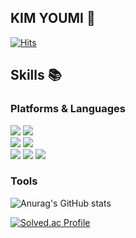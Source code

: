## KIM YOUMI 👋
[![Hits](https://hits.seeyoufarm.com/api/count/incr/badge.svg?url=https%3A%2F%2Fgithub.com%2FYoumi-Kim&count_bg=%23F5F299&title_bg=%23D1EFBA&icon=&icon_color=%23E7E7E7&title=hits&edge_flat=false)](https://hits.seeyoufarm.com)

## Skills 📚
### Platforms & Languages
<div>
<img src="https://img.shields.io/badge/Flutter-02569B?style=for-the-badge&logo=Flutter&logoColor=white">
<img src="https://img.shields.io/badge/Swift-F05138?style=for-the-badge&logo=Swift&logoColor=white"><br>
<img src="https://img.shields.io/badge/Java-007396?style=for-the-badge&logo=OpenJDK&logoColor=white">
<img src="https://img.shields.io/badge/Python-3776AB?style=for-the-badge&logo=Python&logoColor=white"><br>
<img src="https://img.shields.io/badge/HTML5-E34F26?style=for-the-badge&logo=HTML5&logoColor=white">
<img src="https://img.shields.io/badge/CSS3-1572B6?style=for-the-badge&logo=CSS3&logoColor=white">
<img src="https://img.shields.io/badge/JavaScript-F7DF1E?style=for-the-badge&logo=JavaScript&logoColor=white">
</div>

### Tools

![Anurag's GitHub stats](https://github-readme-stats.vercel.app/api?username=Youmi-Kim&theme=gruvbox_light&show_icons=true)

[![Solved.ac Profile](http://mazassumnida.wtf/api/v2/generate_badge?boj=dnglgl9)](https://solved.ac/dnglgl9/)
